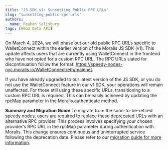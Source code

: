```yaml
---
title: "JS SDK v1: Sunsetting Public RPC URLs"
slug: "sunsetting-public-rpc-urls"
authors:
  name: Reuben Salisbury
tags: [Web3 Data API]
---
```


On March 4, 2024, we will phase out our old public RPC URLs specific to WalletConnect within the earlier version of the Moralis JS SDK (v1). This update affects users that are currently using WalletConnect in the frontend who have not opted for a custom RPC URL. The RPC URLs slated for discontinuation follow the format: https://speedy-nodes-nyc.moralis.io/WalletConnect/eth/mainnet.

<!-- truncate -->

If you have already upgraded to our latest version of the JS SDK, or you do not use the WalletConnect feature in our v1 SDK, your operations will remain unaffected. For those still using these specific URLs, transitioning to a custom RPC URL is required. This can be easily achieved by updating the rpcMap parameter in the Moralis.authenticate method.

**Summary and Migration Guide**
To migrate from the soon-to-be-retired speedy nodes, users are required to replace these deprecated URLs with an alternative RPC provider. This process involves specifying your chosen provider's RPC URL in the rpcMap parameter during authentication with Moralis. This change ensures continuous and uninterrupted service following the deprecation date.
Please refer to our [migration guide for more information](/web3-data-api/breaking-changes/sunset-public-rpc-nodes).
